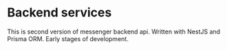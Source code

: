 # Backend services

This is second version of messenger backend api. Written with NestJS and Prisma ORM. Early stages of development.
